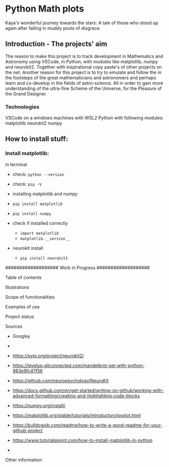 # Python Math plots

Kaya's wonderful journey towards the stars: 
A tale of those who stood up again after falling in muddy pools of disgrace.

## Introduction - The projects' aim

The reason to make this project is to track development in Mathematics and Astronomy using VSCode, in Python, with modules like matplotlib, numpy and neurokit2. Together with inspirational copy paste's of other projects on the net. 
Another reason for this project is to try to emulate and follow the in the footsteps of the great mathematicians and astronomers and perhaps learn and co-develop in the fields of astro-science. 
All in order to gain more understanding of the ultra-fine Scheme of the Universe, for the Pleasure of the Grand Designer.


### Technologies
VSCode on a windows machines with WSL2 
Python with following modules: 
matplotlib
neurokit2
numpy


## How to install stuff: 

### Install matplotlib:
in terminal
- check: ```python --version```
- check: ```pip -V ```
- installing matplotlib and numpy
- ```pip install matplotlib```
- ```pip install numpy```

- check if installed correctly 
    - ```import matplotlib```
    - ```matplotlib.__version__```

- neurokit install
    - ```pip install neurokit2```

################### Work in Progress ###################

Table of contents

Illustrations

Scope of functionalities 

Examples of use

Project status 

Sources
- Googley
- 


- https://pypi.org/project/neurokit2/
- https://levelup.gitconnected.com/mandelbrot-set-with-python-983e9fc47f56
- https://github.com/neuropsychology/NeuroKit
- https://docs.github.com/en/get-started/writing-on-github/working-with-advanced-formatting/creating-and-highlighting-code-blocks
- https://numpy.org/install/
- https://matplotlib.org/stable/tutorials/introductory/pyplot.html
- https://bulldogjob.com/readme/how-to-write-a-good-readme-for-your-github-project
- https://www.tutorialspoint.com/how-to-install-matplotlib-in-python
- 
Other information
